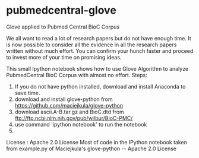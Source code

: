 # pubmedcentral-glove
Glove applied to Pubmed Central BioC Corpus

We all want to read a lot of research papers but do not have enough time. It is now possible to consider all the evidence in all the research papers written without much effort. You can confirm your hunch faster and proceed to invest more of your time on promising ideas.

This small Ipython notebook shows how to use Glove Algorithm to analyze PubmedCentral BioC Corpus with almost no effort.
Steps:
1. If you do not have python installed, download and install Anaconda to save time.
2. download and install glove-python from https://github.com/maciejkula/glove-python
3. download ascii.A-B.tar.gz and BioC.dtd from ftp://ftp.ncbi.nlm.nih.gov/pub/wilbur/BioC-PMC/
4. use command 'ipython notebook' to run the notebook
5. 


License : Apache 2.0 License
Most of code in the IPython notebook taken from example.py of Maciejkula's glove-python -- Apache 2.0 License
